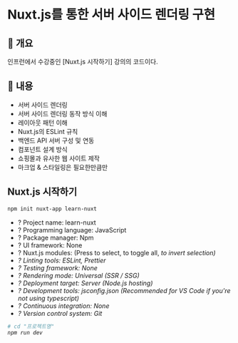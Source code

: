 # Nuxt.js를 통한 서버 사이드 렌더링 구현

## 📑 개요
인프런에서 수강중인 [Nuxt.js 시작하기] 강의의 코드이다.

## 🌟 내용
- 서버 사이드 렌더링
- 서버 사이드 렌더링 동작 방식 이해
- 레이아웃 패턴 이해
- Nuxt.js의 ESLint 규칙
- 백엔드 API 서버 구성 및 연동
- 컴포넌트 설계 방식
- 쇼핑몰과 유사한 웹 사이트 제작
- 마크업 & 스타일링은 필요한만큼만

## Nuxt.js 시작하기
```bash
npm init nuxt-app learn-nuxt
```
- ? Project name: learn-nuxt
- ? Programming language: JavaScript 
- ? Package manager: Npm
- ? UI framework: None
- ? Nuxt.js modules: (Press <space> to select, <a> to toggle all, <i> to invert selection)
- ? Linting tools: ESLint, Prettier    
- ? Testing framework: None
- ? Rendering mode: Universal (SSR / SSG)
- ? Deployment target: Server (Node.js hosting)
- ? Development tools: jsconfig.json (Recommended for VS Code if you're not using typescript)
- ? Continuous integration: None
- ? Version control system: Git

```bash
# cd "프로젝트명"
npm run dev
```
